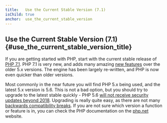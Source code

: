 ```yaml
---
title:   Use the Current Stable Version (7.1)
isChild: true
anchor:  use_the_current_stable_version
---
```


## Use the Current Stable Version (7.1) {#use_the_current_stable_version_title}

If you are getting started with PHP, start with the current stable release of [PHP 7.1][php-release]. PHP 7.1 is very
new, and adds many amazing [new features](#language_highlights) over the older 5.x versions. The engine has been largely re-written, and PHP is now even quicker than older versions.

Most commonly in the near future you will find PHP 5.x being used, and the latest 5.x version is 5.6. This is not a bad option, but you should try to upgrade to the latest stable quickly - PHP 5.6 [will not receive security updates beyond 2018][php-supported-versions].  Upgrading is really quite easy, as there are not many [backwards compatibility breaks][php71-bc]. If you are not sure which version a function or feature is in, you can check the PHP documentation on the [php.net][php-docs] website.

[php-supported-versions]: https://secure.php.net/supported-versions.php
[php-release]: https://secure.php.net/downloads.php
[php-docs]: https://secure.php.net/manual/
[php71-bc]: https://secure.php.net/manual/migration71.incompatible.php
